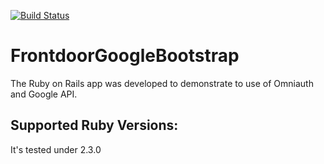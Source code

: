 [![Build Status](https://www.travis-ci.org/zenkbaries/FrontdoorGoogleBootstrap.svg?branch=master)](https://www.travis-ci.org/zenkbaries/FrontdoorGoogleBootstrap)

# FrontdoorGoogleBootstrap

The Ruby on Rails app was developed to demonstrate to use of Omniauth and Google API.



## Supported Ruby Versions:
It's tested under 2.3.0
